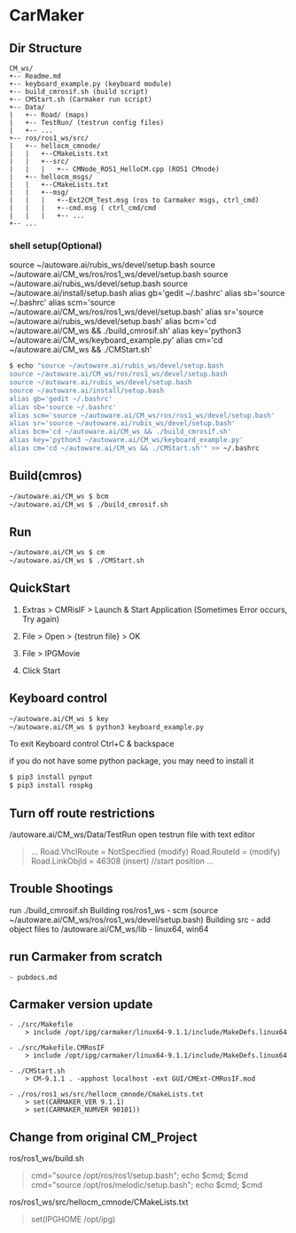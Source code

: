 # CarMaker

## Dir Structure
```
CM_ws/
+-- Readme.md
+-- keyboard_example.py (keyboard module)
+-- build_cmrosif.sh (build script)
+-- CMStart.sh (Carmaker run script)
+-- Data/
|   +-- Road/ (maps)
|   +-- TestRun/ (testrun config files)
|   +-- ...
+-- ros/ros1_ws/src/
|   +-- hellocm_cmnode/
|   |   +--CMakeLists.txt
|   |   +--src/
|   |   |   +-- CMNode_ROS1_HelloCM.cpp (ROS1 CMnode)
|   +-- hellocm_msgs/
|   |   +--CMakeLists.txt
|   |   +--msg/
|   |   |   +--Ext2CM_Test.msg (ros to Carmaker msgs, ctrl_cmd)
|   |   |   +--cmd.msg ( ctrl_cmd/cmd
|   |   |   +-- ...
+-- ...
```

### shell setup(Optional)
source ~/autoware.ai/rubis_ws/devel/setup.bash
source ~/autoware.ai/CM_ws/ros/ros1_ws/devel/setup.bash
source ~/autoware.ai/rubis_ws/devel/setup.bash
source ~/autoware.ai/install/setup.bash
alias gb='gedit ~/.bashrc'
alias sb='source ~/.bashrc'
alias scm='source ~/autoware.ai/CM_ws/ros/ros1_ws/devel/setup.bash'
alias sr='source ~/autoware.ai/rubis_ws/devel/setup.bash'
alias bcm='cd ~/autoware.ai/CM_ws && ./build_cmrosif.sh'
alias key='python3 ~/autoware.ai/CM_ws/keyboard_example.py'
alias cm='cd ~/autoware.ai/CM_ws && ./CMStart.sh'

```sh
$ echo "source ~/autoware.ai/rubis_ws/devel/setup.bash
source ~/autoware.ai/CM_ws/ros/ros1_ws/devel/setup.bash
source ~/autoware.ai/rubis_ws/devel/setup.bash
source ~/autoware.ai/install/setup.bash
alias gb='gedit ~/.bashrc'
alias sb='source ~/.bashrc'
alias scm='source ~/autoware.ai/CM_ws/ros/ros1_ws/devel/setup.bash'
alias sr='source ~/autoware.ai/rubis_ws/devel/setup.bash'
alias bcm='cd ~/autoware.ai/CM_ws && ./build_cmrosif.sh'
alias key='python3 ~/autoware.ai/CM_ws/keyboard_example.py'
alias cm='cd ~/autoware.ai/CM_ws && ./CMStart.sh'" >> ~/.bashrc
```

## Build(cmros)
```sh
~/autoware.ai/CM_ws $ bcm
~/autoware.ai/CM_ws $ ./build_cmrosif.sh
```


## Run
```sh
~/autoware.ai/CM_ws $ cm
~/autoware.ai/CM_ws $ ./CMStart.sh
```

## QuickStart

1. Extras > CMRisIF > Launch & Start Application
(Sometimes Error occurs, Try again)

2. File > Open > {testrun file} > OK
3. File > IPGMovie
4. Click Start


## Keyboard control
```sh
~/autoware.ai/CM_ws $ key
~/autoware.ai/CM_ws $ python3 keyboard_example.py
```
To exit Keyboard control
Ctrl+C & backspace

if you do not have some python package, you may need to install it
```sh
$ pip3 install pynput
$ pip3 install rospkg
```

## Turn off route restrictions
/autoware.ai/CM_ws/Data/TestRun
open testrun file with text editor

>...
>Road.VhclRoute = NotSpecified      (modify)
>Road.RouteId =                     (modify)
>Road.LinkObjId = 46308             (insert)    //start position
>...

## Trouble Shootings
run ./build_cmrosif.sh
Building ros/ros1_ws
    - scm (source ~/autoware.ai/CM_ws/ros/ros1_ws/devel/setup.bash)
Building src
    - add object files to /autoware.ai/CM_ws/lib
    - linux64, win64

## run Carmaker from scratch
    - pubdocs.md

## Carmaker version update
    - ./src/Makefile
        > include /opt/ipg/carmaker/linux64-9.1.1/include/MakeDefs.linux64

    - ./src/Makefile.CMRosIF 
        > include /opt/ipg/carmaker/linux64-9.1.1/include/MakeDefs.linux64

    - ./CMStart.sh 
        > CM-9.1.1 . -apphost localhost -ext GUI/CMExt-CMRosIF.mod

    - ./ros/ros1_ws/src/hellocm_cmnode/CmakeLists.txt
        > set(CARMAKER_VER 9.1.1)
        > set(CARMAKER_NUMVER 90101))

## Change from original CM_Project
ros/ros1_ws/build.sh

>cmd="source /opt/ros/ros1/setup.bash"; echo $cmd; $cmd
>cmd="source /opt/ros/melodic/setup.bash"; echo $cmd; $cmd

ros/ros1_ws/src/hellocm_cmnode/CMakeLists.txt
>set(IPGHOME /opt/ipg)